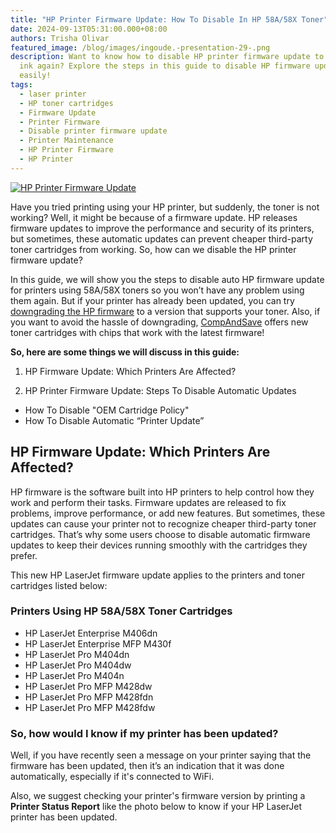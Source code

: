 ```yaml
---
title: "HP Printer Firmware Update: How To Disable In HP 58A/58X Toner"
date: 2024-09-13T05:31:00.000+08:00
authors: Trisha Olivar
featured_image: /blog/images/ingoude.-presentation-29-.png
description: Want to know how to disable HP printer firmware update to use cheap
  ink again? Explore the steps in this guide to disable HP firmware update
  easily!
tags:
  - laser printer
  - HP toner cartridges
  - Firmware Update
  - Printer Firmware
  - Disable printer firmware update
  - Printer Maintenance
  - HP Printer Firmware
  - HP Printer
---
```

[![HP Printer Firmware Update](/blog/images/ingoude.-presentation-29-.png "HP Printer Firmware Update: How To Disable In HP 58A/58X Toner")](/blog/images/ingoude.-presentation-29-.png)

Have you tried printing using your HP printer, but suddenly, the toner is not working? Well, it might be because of a firmware update. HP releases firmware updates to improve the performance and security of its printers, but sometimes, these automatic updates can prevent cheaper third-party toner cartridges from working. So, how can we disable the HP printer firmware update?

In this guide, we will show you the steps to disable auto HP firmware update for printers using 58A/58X toners so you won’t have any problem using them again. But if your printer has already been updated, you can try [downgrading the HP firmware](https://www.compandsave.com/hp-printer-firmware-downgrade) to a version that supports your toner. Also, if you want to avoid the hassle of downgrading, [CompAndSave](https://www.compandsave.com/) offers new toner cartridges with chips that work with the latest firmware!

**So, here are some things we will discuss in this guide:**

1. HP Firmware Update: Which Printers Are Affected?

2. HP Printer Firmware Update: Steps To Disable Automatic Updates

* How To Disable "OEM Cartridge Policy"
* How To Disable Automatic “Printer Update”

## HP Firmware Update: Which Printers Are Affected?

HP firmware is the software built into HP printers to help control how they work and perform their tasks. Firmware updates are released to fix problems, improve performance, or add new features. But sometimes, these updates can cause your printer not to recognize cheaper third-party toner cartridges. That’s why some users choose to disable automatic firmware updates to keep their devices running smoothly with the cartridges they prefer. 

This new HP LaserJet firmware update applies to the printers and toner cartridges listed below:

### Printers Using HP 58A/58X Toner Cartridges

* HP LaserJet Enterprise M406dn
* HP LaserJet Enterprise MFP M430f
* HP LaserJet Pro M404dn
* HP LaserJet Pro M404dw
* HP LaserJet Pro M404n
* HP LaserJet Pro MFP M428dw
* HP LaserJet Pro MFP M428fdn
* HP LaserJet Pro MFP M428fdw

### So, how would I know if my printer has been updated?

Well, if you have recently seen a message on your printer saying that the firmware has been updated, then it’s an indication that it was done automatically, especially if it's connected to WiFi. 

Also, we suggest checking your printer's firmware version by printing a **Printer Status Report** like the photo below to know if your HP LaserJet printer has been updated.
